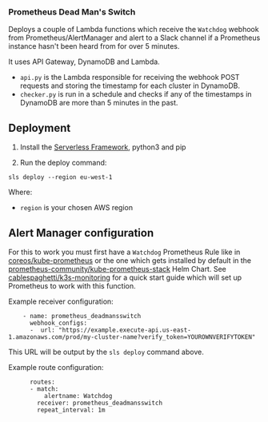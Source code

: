 ### Prometheus Dead Man's Switch

Deploys a couple of Lambda functions which receive the `Watchdog` webhook from Prometheus/AlertManager and alert to a Slack channel if a Prometheus instance hasn't been heard from for over 5 minutes.

It uses API Gateway, DynamoDB and Lambda.

- `api.py` is the Lambda responsible for receiving the webhook POST requests and storing the timestamp for each cluster in DynamoDB.
- `checker.py` is run in a schedule and checks if any of the timestamps in DynamoDB are more than 5 minutes in the past.

## Deployment

1. Install the [Serverless Framework](https://github.com/serverless/serverless), python3 and pip

2. Run the deploy command:
```
sls deploy --region eu-west-1
```

Where:
- `region` is your chosen AWS region

## Alert Manager configuration

For this to work you must first have a `Watchdog` Prometheus Rule like in [coreos/kube-prometheus](https://github.com/coreos/kube-prometheus/blob/master/examples/existingrule.yaml) or the one which gets installed by default in the [prometheus-community/kube-prometheus-stack](https://github.com/prometheus-community/helm-charts/blob/d6f10fef4e92f948131f39743beac9019eb20958/charts/kube-prometheus-stack/templates/prometheus/rules/general.rules.yaml#L37) Helm Chart. See [cablespaghetti/k3s-monitoring](https://github.com/cablespaghetti/k3s-monitoring) for a quick start guide which will set up Prometheus to work with this function.

Example receiver configuration:
```
    - name: prometheus_deadmansswitch
      webhook_configs:
      -  url: "https://example.execute-api.us-east-1.amazonaws.com/prod/my-cluster-name?verify_token=YOUROWNVERIFYTOKEN"
```
This URL will be output by the `sls deploy` command above.

Example route configuration:
```
      routes:
      - match:
          alertname: Watchdog
        receiver: prometheus_deadmansswitch
        repeat_interval: 1m
```
